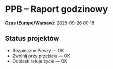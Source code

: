 # PPB – Raport godzinowy
**Czas (Europe/Warsaw):** 2025-09-26 00:18

## Status projektów
- Bezpieczny Pieszy — OK
- Zwolnij przy przejściu — OK
- Odblask ratuje życie — OK

